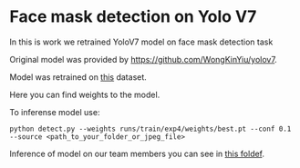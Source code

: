 # Face mask detection on Yolo V7
 In this is work we retrained YoloV7 model on face mask detection task

Original model was provided by https://github.com/WongKinYiu/yolov7.

Model was retrained on [this](https://www.kaggle.com/datasets/andrewmvd/face-mask-detection?resource=download) dataset.

Here you can find weights to the model.

To inferense model use:
``` shell
python detect.py --weights runs/train/exp4/weights/best.pt --conf 0.1 --source <path_to_your_folder_or_jpeg_file>
```
Inference of model on our team members you can see in [this foldef](inference_on_our_team_members).
